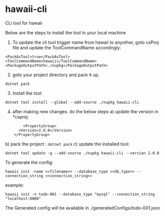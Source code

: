 # hawaii-cli
CLi tool for hawaii

Below are the steps to install the tool in your local machine

1. To update the cli tool trigger name from hawaii to anyother, goto csProj file and update the ToolCommandName accordingly:
```
<PackAsTool>true</PackAsTool>
<ToolCommandName>hawaii</ToolCommandName>
<PackageOutputPath>./nupkg</PackageOutputPath>
```

2. goto your project directory and pack it up.
```
dotnet pack
```

3. Install the tool
```
dotnet tool install --global --add-source ./nupkg hawaii-cli
```

4. after making new changes. do the below steps
a) update the version in *csproj: 
```
        <PropertyGroup>
	  <Version>2.0.0</Version>
	</PropertyGroup>
```	
b) pack the project : `dotnet pack`
c) update the installed tool: 
```
dotnet tool update -g --add-source ./nupkg hawaii-cli --version 2.0.0
```



To generate the config:
```
hawaii init -name <<filename>> --database_type <<db_type>> --connection_string <<connection_string>>
```
	
example:
```	
hawaii init -n todo-001 --database_type "mysql" --connection_string "localhost:8000"
```	
The Generated config will be available in ./generatedConfigs/todo-001.json
